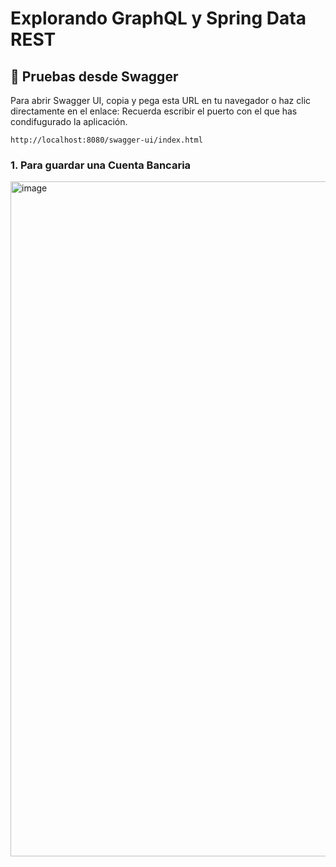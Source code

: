 # Explorando **GraphQL** y **Spring Data REST**

## 📌 Pruebas desde Swagger

Para abrir Swagger UI, copia y pega esta URL en tu navegador o haz clic directamente en el enlace:
Recuerda escribir el puerto con el que has condifugurado la aplicación. 

`http://localhost:8080/swagger-ui/index.html`
### 1. Para guardar una Cuenta Bancaria
<img width="1920" height="1080" alt="image" src="https://github.com/user-attachments/assets/9287df8a-a467-4ccc-98be-2328231b53f0" />
